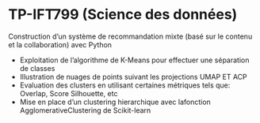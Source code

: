 # TP-IFT799 (Science des données)
Construction d’un système de recommandation mixte (basé sur le contenu et la collaboration) avec Python

- Exploitation de l’algorithme de K-Means pour effectuer une séparation de classes
- Illustration de nuages de points suivant les projections UMAP ET ACP
- Evaluation des clusters en utilisant certaines métriques tels que: Overlap, Score Silhouette, etc
- Mise en place d’un clustering hierarchique avec lafonction AgglomerativeClustering de Scikit-learn

